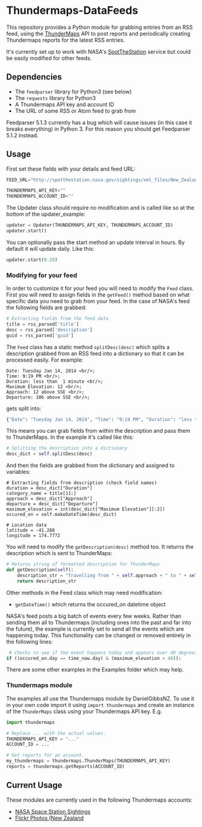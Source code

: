 Thundermaps-DataFeeds
===================

This repository provides a Python module for grabbing entries from an RSS feed, using the [ThunderMaps](http://thundermaps.com/) API to post reports and periodically creating Thundermaps reports for the latest RSS entries.

It's currently set up to work with NASA's [SpotTheStation](http://spotthestation.nasa.gov/sightings/xml_files/New_Zealand_None_Wellington.xml) service but could be easily modified for other feeds.

Dependencies
------------

* The `feedparser` library for Python3 (see below)
* The `requests` library for Python3
* A Thundermaps API key and account ID
* The URL of some RSS or Atom feed to grab from

Feedparser 5.1.3 currently has a bug which will cause issues (in this case it breaks everything) in Python 3. For this reason you should get Feedparser 5.1.2 instead. 

Usage
-----
First set these fields with your details and feed URL:

```python
FEED_URL="http://spotthestation.nasa.gov/sightings/xml_files/New_Zealand_None_Wellington.xml"

THUNDERMAPS_API_KEY=""
THUNDERMAPS_ACCOUNT_ID=""
```

The Updater class should require no modification and is called like so at the bottom of the updater_example:

```python
updater = Updater(THUNDERMAPS_API_KEY, THUNDERMAPS_ACCOUNT_ID)
updater.start()
```

You can optionally pass the start method an update interval in hours. By default it will update daily. Like this:

```python
updater.start(0.20)
```

### Modifying for your feed

In order to customize it for your feed you will need to modify the `Feed` class. First you will need to assign fields in the `getFeed()` method based on what specific data you need to grab from your feed. In the case of NASA's feed the following fields are grabbed:

```python
# Extracting fields from the feed data
title = rss_parsed['title']
desc = rss_parsed['description']
guid = rss_parsed['guid']
```

The `Feed` class has a static method `splitDesc(desc)` which splits a description grabbed from an RSS feed into a dictionary so that it can be processed easily. For example:

```
Date: Tuesday Jan 14, 2014 <br/>;
Time: 9:19 PM <br/>;
Duration: less than  1 minute <br/>;
Maximum Elevation: 12 <br/>;
Approach: 12 above SSE <br/>;
Departure: 106 above SSE <br/>;
```

gets split into:

```python
{"Date": "Tuesday Jan 14, 2014", "Time": "9:19 PM", "Duration": "less than 1 minute", "Maximum Elevation": "12", "Approach": "12 above SSE", "Departure": "106 above SSE"}
```

This means you can grab fields from within the description and pass them to ThunderMaps. In the example it's called like this:

```python
# Splitting the description into a dictionary
desc_dict = self.splitDesc(desc)
```

And then the fields are grabbed from the dictionary and assigned to variables:

```
# Extracting fields from description (check field names)
duration = desc_dict["Duration"]
category_name = title[11:]
approach = desc_dict["Approach"]
departure = desc_dict["Departure"]
maximum_elevation = int(desc_dict["Maximum Elevation"][:2])
occured_on = self.makeDateTime(desc_dict)

# Location data
latitude = -41.288
longitude = 174.7772
```

You will need to modify the `getDescription(desc)` method too. It returns the description which is sent to ThunderMaps:

```python
# Returns string of formatted description for ThunderMaps
def getDescription(self):
	description_str = "Travelling from " + self.approach + " to " + self.departure + " for " + self.duration + "."
	return description_str
```

Other methods in the Feed class which may need modification:

* `getDateTime()` which returns the occured_on datetime object

NASA's feed posts a big batch of events every few weeks. Rather than sending them all to Thundermaps (including ones into the past and far into the future), the example is currently set to send all the events which are happening today. This functionality can be changed or removed entirely in the following lines:

```python
 # Checks to see if the event happens today and appears over 40 degrees, is visible
if ((occured_on.day == time_now.day) & (maximum_elevation > 40)):
```

There are some other examples in the Examples folder which may help.

### Thundermaps module

The examples all use the Thundermaps module by DanielGibbsNZ. To use it in your own code import it using `import thundermaps` and create an instance of the `ThunderMaps` class using your Thundermaps API key. E.g.

```python
import thundermaps

# Replace ... with the actual values.
THUNDERMAPS_API_KEY = "..."
ACCOUNT_ID = ...

# Get reports for an account.
my_thundermaps = thundermaps.ThunderMaps(THUNDERMAPS_API_KEY)
reports = thundermaps.getReports(ACCOUNT_ID)
```

## Current Usage
These modules are currently used in the following Thundermaps accounts:

* [NASA Space Station Sightings](http://www.thundermaps.com/accounts/gdfgsdfg)
* [Flickr Photos (New Zealand](http://www.thundermaps.com/accounts/flickr-testing)
